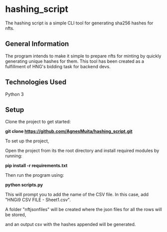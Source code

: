 # hashing_script
The hashing script is a simple CLI tool for generating sha256 hashes for nfts. 

## General Information
The program intends to make it simple to prepare nfts for minting by quickly generating unique hashes for them. 
This tool has been created as a fulfillment of HNG's bidding task for backend devs. 

## Technologies Used
Python 3

## Setup
Clone the project to get started: 

**git clone https://github.com/AgnesMuita/hashing_script.git**

To set up the project, 

Open the project from its the root directory and install required modules by running:


**pip install -r requirements.txt**

Then run the program using: 

**python scripts.py**


This will prompt you to add the name of the CSV file. In this case, add "HNGi9 CSV FILE - Sheet1.csv".

A folder "nftjsonfiles" will be created where the json files for all the rows will be stored, 

and an output csv with the hashes appended will be generated. 

